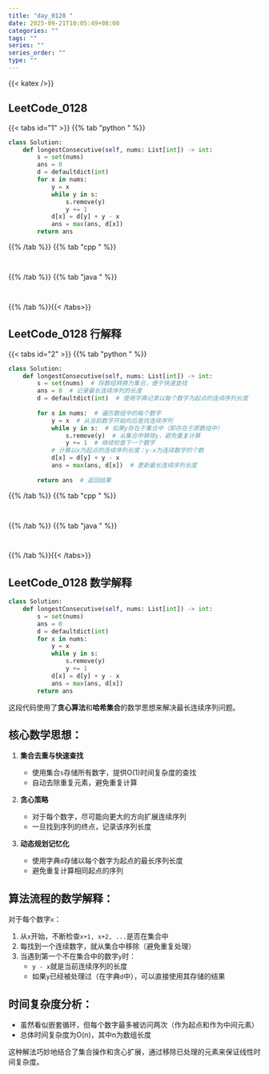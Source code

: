 ```yaml
---
title: "day_0128 "
date: 2025-09-21T10:05:49+08:00
categories: ""
tags: ""
series: ""
series_order: ""
type: ""
---
```


{{< katex />}}


## LeetCode_0128 

{{< tabs id="1" >}}
{{% tab "python " %}}

```python 
class Solution:
    def longestConsecutive(self, nums: List[int]) -> int:
        s = set(nums)
        ans = 0
        d = defaultdict(int)
        for x in nums:
            y = x
            while y in s:
                s.remove(y)
                y += 1
            d[x] = d[y] + y - x
            ans = max(ans, d[x])
        return ans 
```

{{% /tab %}}
{{% tab "cpp " %}}

```cpp 
 
```

{{% /tab %}}
{{% tab "java " %}}

```java 
 
```

{{% /tab %}}{{< /tabs>}}

## LeetCode_0128  行解释

{{< tabs id="2" >}}
{{% tab "python " %}}

```python
class Solution:
    def longestConsecutive(self, nums: List[int]) -> int:
        s = set(nums)  # 将数组转换为集合，便于快速查找
        ans = 0  # 记录最长连续序列的长度
        d = defaultdict(int)  # 使用字典记录以每个数字为起点的连续序列长度
        
        for x in nums:  # 遍历数组中的每个数字
            y = x  # 从当前数字开始向后查找连续序列
            while y in s:  # 如果y存在于集合中（即存在于原数组中）
                s.remove(y)  # 从集合中移除y，避免重复计算
                y += 1  # 继续检查下一个数字
            # 计算以x为起点的连续序列长度：y-x为连续数字的个数
            d[x] = d[y] + y - x
            ans = max(ans, d[x])  # 更新最长连续序列长度
        
        return ans  # 返回结果
```

{{% /tab %}}
{{% tab "cpp " %}}

```cpp 
 
```

{{% /tab %}}
{{% tab "java " %}}

```java 
 
```

{{% /tab %}}{{< /tabs>}}

## LeetCode_0128  数学解释

```python 
class Solution:
    def longestConsecutive(self, nums: List[int]) -> int:
        s = set(nums)
        ans = 0
        d = defaultdict(int)
        for x in nums:
            y = x
            while y in s:
                s.remove(y)
                y += 1
            d[x] = d[y] + y - x
            ans = max(ans, d[x])
        return ans 
```


这段代码使用了**贪心算法**和**哈希集合**的数学思想来解决最长连续序列问题。

## 核心数学思想：

1. **集合去重与快速查找**
   - 使用集合`s`存储所有数字，提供O(1)时间复杂度的查找
   - 自动去除重复元素，避免重复计算

2. **贪心策略**
   - 对于每个数字，尽可能向更大的方向扩展连续序列
   - 一旦找到序列的终点，记录该序列长度

3. **动态规划记忆化**
   - 使用字典`d`存储以每个数字为起点的最长序列长度
   - 避免重复计算相同起点的序列

## 算法流程的数学解释：

对于每个数字`x`：
1. 从`x`开始，不断检查`x+1, x+2, ...`是否在集合中
2. 每找到一个连续数字，就从集合中移除（避免重复处理）
3. 当遇到第一个不在集合中的数字`y`时：
   - `y - x`就是当前连续序列的长度
   - 如果`y`已经被处理过（在字典`d`中），可以直接使用其存储的结果

## 时间复杂度分析：
- 虽然看似嵌套循环，但每个数字最多被访问两次（作为起点和作为中间元素）
- 总体时间复杂度为O(n)，其中n为数组长度

这种解法巧妙地结合了集合操作和贪心扩展，通过移除已处理的元素来保证线性时间复杂度。


